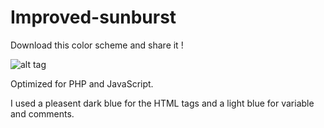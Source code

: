 Improved-sunburst
=================

Download this color scheme and share it !

![alt tag](http://i.imgur.com/74bsaTp.png)

Optimized for PHP and JavaScript.

I used a pleasent dark blue for the HTML tags and a light blue for variable and comments.
